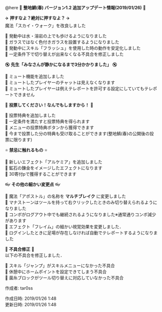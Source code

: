 @here 
:cherry_blossom:  **__整地鯖(春) バージョン1.2 追加アップデート情報(2019/01/26)__** :cherry_blossom:  



:airplane: __**押すなよ？絶対に押すなよ？**__ :airplane:  
魔法「スカイ・ウォーク」を改良しました  

:diamond_shape_with_a_dot_inside: 発動中は水・溶岩の上でも歩けるようになりました    
:diamond_shape_with_a_dot_inside: ガラスではなく色付きガラスを設置するようになりました  
:diamond_shape_with_a_dot_inside: 発動中にスキル「フラッシュ」を使用した時の動作を安定化しました  
:diamond_shape_with_a_dot_inside: 一定条件下で切り替えが出来なくなる不具合を修正しました  


:mute: __**先生「みなさんが静かになるまで3分かかりました」**__ :mute:  

:diamond_shape_with_a_dot_inside: ミュート機能を追加しました  
:diamond_shape_with_a_dot_inside: ミュートしたプレイヤーのチャットは見えなくなります   
:diamond_shape_with_a_dot_inside: ミュートしたプレイヤーは例えテレポートを許可する設定にしていてもテレポートできません  


:apple: __**投票してください！なんでもしますから！**__ :apple: 

:diamond_shape_with_a_dot_inside: 投票特典を追加しました  
:diamond_shape_with_a_dot_inside: 一定条件を満たすと投票特典を得られます  
:diamond_shape_with_a_dot_inside: メニューの投票特典ボタンから獲得できます  
:diamond_shape_with_a_dot_inside: 今まで投票した分の特典も受け取ることができます(整地鯖(春)の公開後の投票に限ります)  


:star: __**禁忌に触れるもの**__ :star:   

:diamond_shape_with_a_dot_inside: 新しいエフェクト「アルケミア」を追加しました   
:diamond_shape_with_a_dot_inside: 鉱石の錬金をイメージしたエフェクトになります   
:diamond_shape_with_a_dot_inside: 30寄付pで獲得することができます   


:eyeglasses: **__その他の細かい変更点__** :eyeglasses:    

:diamond_shape_with_a_dot_inside: 魔法「アポストル」の名称を **マルチブレイク** に変更しました  
:diamond_shape_with_a_dot_inside: マナストーンはツールを持って右クリックしたときのみ切り替えられるようになりました  
:diamond_shape_with_a_dot_inside: コンボがログアウト中でも継続されるようになりました※通常通りコンボ減少があります  
:diamond_shape_with_a_dot_inside: エフェクト「フレイム」の細かい視覚効果を変更しました．  
:diamond_shape_with_a_dot_inside: ログインしたときに足場が存在しなければ自動でテレポートするようになりました  


:bow: **__不具合修正__** :bow:   
以下の不具合を修正しました．  

:diamond_shape_with_a_dot_inside: スキル「ジャンプ」がスキルメニューになかった不具合  
:diamond_shape_with_a_dot_inside: 休憩中にホームポイントを設定できてしまう不具合  
:diamond_shape_with_a_dot_inside: 菌糸ブロックがツール切り替えに対応していなかった不具合  



作成者: tar0ss  

作成日時: 2019/01/26 1:48  
更新日時: 2019/01/26 1:48